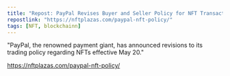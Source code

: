```yaml
---
title: "Repost: PayPal Revises Buyer and Seller Policy for NFT Transactions"
repostlink: "https://nftplazas.com/paypal-nft-policy/"
tags: [NFT, blockchainn]
---
```


"PayPal, the renowned payment giant, has announced revisions to its trading policy regarding  NFTs effective May 20."

https://nftplazas.com/paypal-nft-policy/
